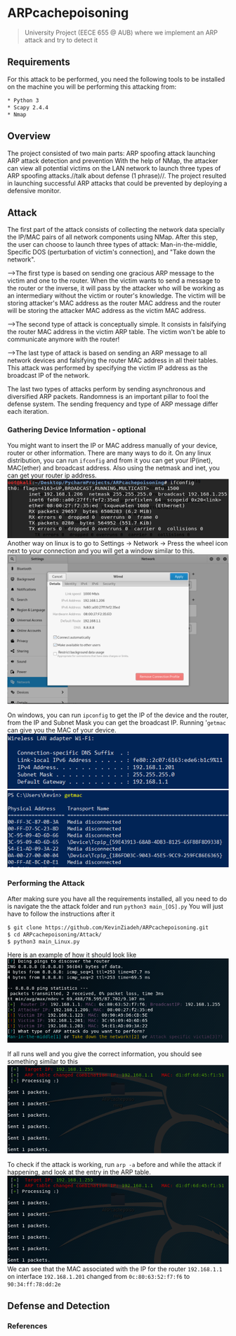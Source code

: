 # ARPcachepoisoning
> University Project (EECE 655 @ AUB) where we implement an ARP attack and try to detect it

## Requirements

  For this attack to be performed, you need the following tools to be installed on the machine you will be performing this attacking from:
```
* Python 3
* Scapy 2.4.4
* Nmap 
```
  
## Overview
  The project consisted of two main parts:
    ARP spoofing attack launching
    ARP attack detection and prevention
  With the help of NMap, the attacker can view all potential victims on the LAN network to launch three types of ARP spoofing attacks.//talk about defense (1 phrase)//. The project resulted in launching successful ARP attacks that could be prevented by deploying a defensive monitor.
  
## Attack
  The first part of the attack consists of collecting the network data specially the IP/MAC pairs of all network components using NMap. After this step, the user can choose to launch three types of attack: Man-in-the-middle, Specific DOS (perturbation of victim's connection), and "Take down the network". 
  
  -->The first type is based on sending one gracious ARP message to the victim and one to the router. When the victim wants to send a message to the router or the inverse, it will pass by the attacker who will be working as an intermediary without the victim or router's knowledge. The victim will be storing attacker's MAC address as the router MAC address and the router will be storing the attacker MAC address as the victim MAC address.
  
  -->The second type of attack is conceptually simple. It consists in falsifying the router MAC address in the victim ARP table. The victim won't be able to communicate anymore with the router!
  
  -->The last type of attack is based on sending an ARP message to all network devices and falsifying the router MAC address in all their tables. This attack was performed by specifying the victim IP address as the broadcast IP of the network.
 
 
The last two types of attacks perform by sending asynchronous and diversified ARP packets. Randomness is an important pillar to fool the defense system. The sending frequency and type of ARP message differ each iteration.

### Gathering Device Information - optional
You might want to insert the IP or MAC address manually of your device, router or other information. There are many ways to do it. 
On any linux distribution, you can run `ifconfig` and from it you can get your IP(inet), MAC(ether) and broadcast address. Also using the netmask and inet, you can get your router ip address. 
![](https://raw.githubusercontent.com/KevinZiadeh/ARPcachepoisoning/master/res/ifconfig.png)
Another way on linux is to go to Settings -> Network -> Press the wheel icon next to your connection and you will get a window similar to this.
![](https://raw.githubusercontent.com/KevinZiadeh/ARPcachepoisoning/master/res/settings.png)

On windows, you can run `ipconfig` to get the IP of the device and the router, from the IP and Subnet Mask you can get the broadcast IP. Running '`getmac` can give you the MAC of your device.
![](https://raw.githubusercontent.com/KevinZiadeh/ARPcachepoisoning/master/res/ipconfig.png)
![](https://raw.githubusercontent.com/KevinZiadeh/ARPcachepoisoning/master/res/getmac.png)
### Performing the Attack
After making sure you have all the requirements installed, all you need to do is navigate the the attack folder and run `python3 main_[OS].py`
You will just have to follow the instructions after it
```
$ git clone https://github.com/KevinZiadeh/ARPcachepoisoning.git
$ cd ARPcachepoisoning/Attack/
$ python3 main_Linux.py
```
Here is an example of how it should look like
![](https://raw.githubusercontent.com/KevinZiadeh/ARPcachepoisoning/master/res/attack1.png)

If all runs well and you give the correct information, you should see something similar to this
![](https://raw.githubusercontent.com/KevinZiadeh/ARPcachepoisoning/master/res/attack2.png)

To check if the attack is working, run `arp -a` before and while the attack if happening, and look at the entry in the ARP table.
![](https://raw.githubusercontent.com/KevinZiadeh/ARPcachepoisoning/master/res/attack2.png)
We can see that the MAC associated with the IP for the router `192.168.1.1` on interface `192.168.1.201` changed from `0c:80:63:52:f7:f6` to `90:34:ff:78:dd:2e`

## Defense and Detection


### References
